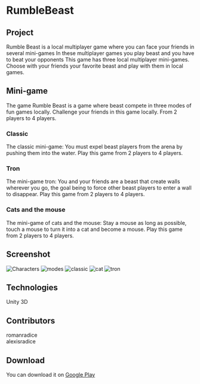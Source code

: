 # RumbleBeast

## Project 
Rumble Beast is a local multiplayer game where you can face your friends in several mini-games
In these multiplayer games you play beast and you have to beat your opponents
This game has three local multiplayer mini-games.
Choose with your friends your favorite beast and play with them in local games.


## Mini-game
The game Rumble Beast is a game where beast compete in three modes of fun games locally.
Challenge your friends in this game locally.
From 2 players to 4 players.

### Classic
The classic mini-game: You must expel beast players from the arena by pushing them into the water.
Play this game from 2 players to 4 players.

### Tron
The mini-game tron: You and your friends are a beast that create walls wherever you go, the goal being to force other beast players to enter a wall to disappear.
Play this game from 2 players to 4 players.

### Cats and the mouse
The mini-game of cats and the mouse: Stay a mouse as long as possible, touch a mouse to turn it into a cat and become a mouse.
Play this game from 2 players to 4 players.

## Screenshot
![Characters](https://user-images.githubusercontent.com/65543135/174439892-23d31a17-7e8b-48d3-8db1-a0723dac1b9f.jpg)
![modes](https://user-images.githubusercontent.com/65543135/174439893-0b7c39cf-ff70-4eea-842b-f3d8de7fb5de.jpg)
![classic](https://user-images.githubusercontent.com/65543135/174439896-6c851ebb-3d25-4dd7-835b-1f8126713707.jpg)
![cat](https://user-images.githubusercontent.com/65543135/174439901-e6aba660-6c6e-49db-9a40-0e7e430f26e8.jpg)
![tron](https://user-images.githubusercontent.com/65543135/174439911-baa829ff-6259-49d6-a814-d7eb3cbc968b.jpg)


## Technologies
Unity 3D

## Contributors
romanradice
</br>
alexisradice

## Download
You can download it on [Google Play](https://play.google.com/store/apps/details?id=com.BadBrothers.RumbleGames&hl=en)

